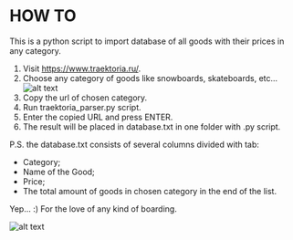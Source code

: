 # HOW TO
This is a python script to import database of all goods with their prices in any category.
  1. Visit https://www.traektoria.ru/.
  2. Choose any category of goods like snowboards, skateboards, etc...
  ![alt text](https://i.imgur.com/kAzosGy.png)
  3. Copy the url of chosen category.
  4. Run traektoria_parser.py script.
  5. Enter the copied URL and press ENTER.
  6. The result will be placed in database.txt in one folder with .py script.
  
  P.S. the database.txt consists of several columns divided with tab:
  - Category;
  - Name of the Good;
  - Price;
  - The total amount of goods in chosen category in the end of the list.
  
  Yep... :) For the love of any kind of boarding.
  
  ![alt text](https://i.pinimg.com/originals/00/05/86/000586ce9c748e096422866ac9740a3d.gif)
